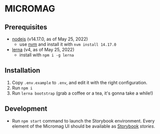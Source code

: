# MICROMAG

## Prerequisites

* [nodejs](https://nodejs.org/en/) (v14.17.0, as of May 25, 2022)
    - use [nvm](https://github.com/nvm-sh/nvm) and install it with `nvm install 14.17.0`
* [lerna](https://lerna.js.org/) (v4, as of May 25, 2022)
    - install with `npm i -g lerna`

## Installation

1. Copy `.env.example` to `.env`, and edit it with the right configuration.
2. Run `npm i`
3. Run `lerna bootstrap` (grab a coffee or a tea, it's gonna take a while!)

## Development

* Run `npm start` command to launch the Storybook environment. Every element of the Micromag UI should be available as [Storybook](https://storybook.js.org/) _stories_.

